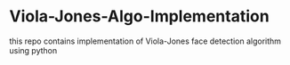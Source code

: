 # Viola-Jones-Algo-Implementation
this repo contains implementation of Viola-Jones face detection algorithm using python
